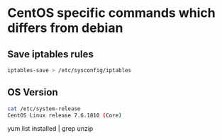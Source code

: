 # CentOS specific commands which differs from debian
## Save iptables rules
```bash
iptables-save > /etc/sysconfig/iptables
```
## OS Version
```bash
cat /etc/system-release
CentOS Linux release 7.6.1810 (Core)
```

yum list installed | grep unzip
